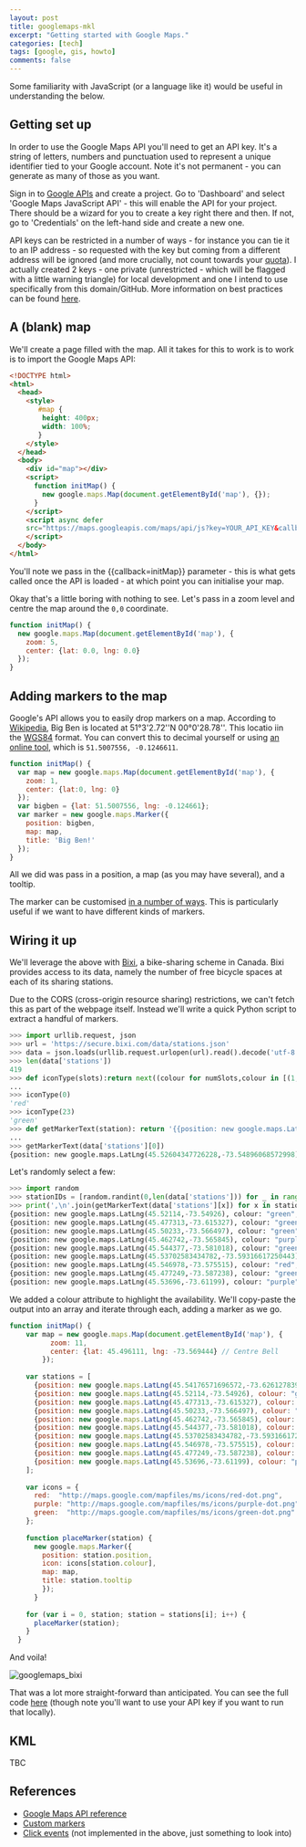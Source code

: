 ```yaml
---
layout: post
title: googlemaps-mkl
excerpt: "Getting started with Google Maps."
categories: [tech]
tags: [google, gis, howto]
comments: false
---
```


Some familiarity with JavaScript (or a language like it) would be useful in understanding the below.

## Getting set up

In order to use the Google Maps API you'll need to get an API key. It's a string of letters, numbers and punctuation used to represent a unique identifier tied to your Google account. Note it's not permanent - you can generate as many of those as you want.

Sign in to [Google APIs](https://console.developers.google.com/apis) and create a project. Go to 'Dashboard' and select 'Google Maps JavaScript API' - this will enable the API for your project. There should be a wizard for you to create a key right there and then. If not, go to 'Credentials' on the left-hand side and create a new one.

API keys can be restricted in a number of ways - for instance you can tie it to an IP address - so requested with the key but coming from a different address will be ignored (and more crucially, not count towards your [quota](https://developers.google.com/maps/documentation/javascript/usage)). I actually created 2 keys - one private (unrestricted - which will be flagged with a little warning triangle) for local development and one I intend to use specifically from this domain/GitHub. More information on best practices can be found [here](https://support.google.com/googleapi/answer/6310037).

## A (blank) map

We'll create a page filled with the map. All it takes for this to work is to work is to import the Google Maps API:

~~~ html
<!DOCTYPE html>
<html>
  <head>
    <style>
       #map {
        height: 400px;
        width: 100%;
       }
    </style>
  </head>
  <body>
    <div id="map"></div>
    <script>
      function initMap() {
        new google.maps.Map(document.getElementById('map'), {});
      }
    </script>
    <script async defer
    src="https://maps.googleapis.com/maps/api/js?key=YOUR_API_KEY&callback=initMap">
    </script>
  </body>
</html>
~~~

You'll note we pass in the {{callback=initMap}} parameter - this is what gets called once the API is loaded - at which point you can initialise your map.

Okay that's a little boring with nothing to see. Let's pass in a zoom level and centre the map around the `0,0` coordinate.

~~~ javascript
function initMap() {
  new google.maps.Map(document.getElementById('map'), {
    zoom: 5,
    center: {lat: 0.0, lng: 0.0}
  }); 
}
~~~

## Adding markers to the map

Google's API allows you to easily drop markers on a map. According to [Wikipedia](https://en.wikipedia.org/wiki/Big_Ben), Big Ben is located at 51°3'2.72''N 00°0'28.78''. This locatio iin the [WGS84](https://en.wikipedia.org/wiki/World_Geodetic_System#A_new_World_Geodetic_System:_WGS_84) format. You can convert this to decimal yourself or using [an online tool](http://www.pgc.umn.edu/tools/conversion), which is `51.5007556, -0.1246611`.

~~~ javascript
function initMap() {
  var map = new google.maps.Map(document.getElementById('map'), {
    zoom: 1,
    center: {lat:0, lng: 0}
  });
  var bigben = {lat: 51.5007556, lng: -0.124661};
  var marker = new google.maps.Marker({
    position: bigben,
    map: map,
    title: 'Big Ben!'
  });
}
~~~

All we did was pass in a position, a map (as you may have several), and a tooltip.

The marker can be customised [in a number of ways](https://developers.google.com/maps/documentation/javascript/reference#MarkerOptions). This is particularly useful if we want to have different kinds of markers. 

## Wiring it up

We'll leverage the above with [Bixi](), a bike-sharing scheme in Canada. Bixi provides access to its data, namely the number of free bicycle spaces at each of its sharing stations.

Due to the CORS (cross-origin resource sharing) restrictions, we can't fetch this as part of the webpage itself. Instead we'll write a quick Python script to extract a handful of markers.

~~~ python
>>> import urllib.request, json
>>> url = 'https://secure.bixi.com/data/stations.json'
>>> data = json.loads(urllib.request.urlopen(url).read().decode('utf-8'))
>>> len(data['stations'])
419
>>> def iconType(slots):return next((colour for numSlots,colour in [(1, 'red'),(10,'purple'),(200,'green')] if slots < numSlots))
...
>>> iconType(0)
'red'
>>> iconType(23)
'green'
>>> def getMarkerText(station): return '{{position: new google.maps.LatLng({lat},{lng}), colour: "{colour}", tooltip: "{tt}"}}'.format(lat=station['la'],lng=station['lo'],colour=iconType(station['da']),tt=station['s'])
...
>>> getMarkerText(data['stations'][0])
{position: new google.maps.LatLng(45.52604347726228,-73.54896068572998), colour: "red", tooltip: "Parthenais/Ste-Catherine"}
~~~

Let's randomly select a few:

~~~ python
>>> import random
>>> stationIDs = [random.randint(0,len(data['stations'])) for _ in range(10)]
>>> print(',\n'.join(getMarkerText(data['stations'][x]) for x in stationIDs))                           {position: new google.maps.LatLng(45.54176571696572,-73.62612783908844), colour: "green", tooltip: "Gounod / Saint-Denis"},
{position: new google.maps.LatLng(45.52114,-73.54926), colour: "green", tooltip: "RenLesque / Papineau"},
{position: new google.maps.LatLng(45.477313,-73.615327), colour: "green", tooltip: "Ave Notre Dame de Gre / Darie"},
{position: new google.maps.LatLng(45.50233,-73.566497), colour: "green", tooltip: "Union/RenLesque"},
{position: new google.maps.LatLng(45.462742,-73.565845), colour: "purple", tooltip: "Ross / Ave de Llise"},
{position: new google.maps.LatLng(45.544377,-73.581018), colour: "green", tooltip: "Parc Rosemont (Dandurand/d'Iberville)"},
{position: new google.maps.LatLng(45.53702583434782,-73.59316617250443), colour: "green", tooltip: "Parc Pe-Marquette (Chambord / Rosemont)"},
{position: new google.maps.LatLng(45.546978,-73.575515), colour: "red", tooltip: "4e Avenue / Masson"},
{position: new google.maps.LatLng(45.477249,-73.587238), colour: "green", tooltip: "Metro Place St-Henri (St-Ferdinand/St-Jacques)"},
{position: new google.maps.LatLng(45.53696,-73.61199), colour: "purple", tooltip: "Banger / Saint-Denis"}
~~~

We added a colour attribute to highlight the availability. We'll copy-paste the output into an array and iterate through each, adding a marker as we go.

~~~ javascript
function initMap() {
    var map = new google.maps.Map(document.getElementById('map'), {
          zoom: 11,
          center: {lat: 45.496111, lng: -73.569444} // Centre Bell
        });
  
    var stations = [
      {position: new google.maps.LatLng(45.54176571696572,-73.62612783908844), colour: "green", tooltip: "Gounod / Saint-Denis"},
      {position: new google.maps.LatLng(45.52114,-73.54926), colour: "green", tooltip: "RenLesque / Papineau"},
      {position: new google.maps.LatLng(45.477313,-73.615327), colour: "green", tooltip: "Ave Notre Dame de Gre / Darie"},
      {position: new google.maps.LatLng(45.50233,-73.566497), colour: "green", tooltip: "Union/RenLesque"},
      {position: new google.maps.LatLng(45.462742,-73.565845), colour: "purple", tooltip: "Ross / Ave de Llise"},
      {position: new google.maps.LatLng(45.544377,-73.581018), colour: "green", tooltip: "Parc Rosemont (Dandurand/d'Iberville)"},
      {position: new google.maps.LatLng(45.53702583434782,-73.59316617250443), colour: "green", tooltip: "Parc Pe-Marquette (Chambord / Rosemont)"},
      {position: new google.maps.LatLng(45.546978,-73.575515), colour: "red", tooltip: "4e Avenue / Masson"},
      {position: new google.maps.LatLng(45.477249,-73.587238), colour: "green", tooltip: "Metro Place St-Henri (St-Ferdinand/St-Jacques)"},
      {position: new google.maps.LatLng(45.53696,-73.61199), colour: "purple", tooltip: "Banger / Saint-Denis"}
    ];
    
    var icons = {
      red:  "http://maps.google.com/mapfiles/ms/icons/red-dot.png",
      purple: "http://maps.google.com/mapfiles/ms/icons/purple-dot.png",
      green:  "http://maps.google.com/mapfiles/ms/icons/green-dot.png"
    };
    
    function placeMarker(station) {
      new google.maps.Marker({
        position: station.position,
        icon: icons[station.colour],
        map: map,
        title: station.tooltip
        });
      }
    
    for (var i = 0, station; station = stations[i]; i++) {
      placeMarker(station);
    }
  }
~~~

And voila!

![googlemaps_bixi](../../img/googlemaps_bixi.png)

That was a lot more straight-forward than anticipated. You can see the full code [here](https://github.com/axiomiety/crashburn/blob/master/googlemaps_scratch.html) (though note you'll want to use your API key if you want to run that locally).

## KML 

TBC

## References

* [Google Maps API reference](https://developers.google.com/maps/documentation/javascript/reference#MapOptions)
* [Custom markers](https://developers.google.com/maps/documentation/javascript/custom-markers)
* [Click events](https://developers.google.com/maps/documentation/javascript/examples/event-simple) (not implemented in the above, just something to look into)

